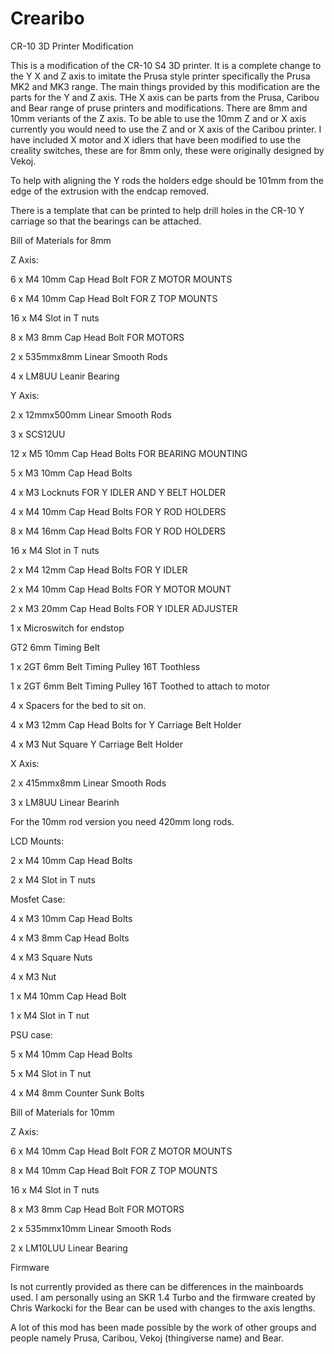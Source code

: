 # Crearibo

CR-10 3D Printer Modification

This is a modification of the CR-10 S4 3D printer. It is a complete change to the Y X and Z axis to imitate the Prusa style printer specifically the Prusa MK2 and MK3 range. The main things provided by this modification are the parts for the Y and Z axis. THe X axis can be parts from the Prusa, Caribou and Bear range of pruse printers and modifications. There are 8mm and 10mm veriants of the Z axis. To be able to use the 10mm Z and or X axis currently you would need to use the Z and or X axis of the Caribou printer. I have included X motor and X idlers that have been modified to use the creality switches, these are for 8mm only, these were originally designed by Vekoj. 

To help with aligning the Y rods the holders edge should be 101mm from the edge of the extrusion with the endcap removed.

There is a template that can be printed to help drill holes in the CR-10 Y carriage so that the bearings can be attached.

Bill of Materials for 8mm


Z Axis:

6 x M4 10mm Cap Head Bolt FOR Z MOTOR MOUNTS

6 x M4 10mm Cap Head Bolt FOR Z TOP MOUNTS

16 x M4 Slot in T nuts

8 x M3 8mm Cap Head Bolt FOR MOTORS

2 x 535mmx8mm Linear Smooth Rods

4 x LM8UU Leanir Bearing


Y Axis:

2 x 12mmx500mm Linear Smooth Rods

3 x SCS12UU

12 x M5 10mm Cap Head Bolts FOR BEARING MOUNTING

5 x M3 10mm Cap Head Bolts

4 x M3 Locknuts FOR Y IDLER AND Y BELT HOLDER

4 x M4 10mm Cap Head Bolts FOR Y ROD HOLDERS

8 x M4 16mm Cap Head Bolts FOR Y ROD HOLDERS

16 x M4 Slot in T nuts

2 x M4 12mm Cap Head Bolts FOR Y IDLER

2 x M4 10mm Cap Head Bolts FOR Y MOTOR MOUNT

2 x M3 20mm Cap Head Bolts FOR Y IDLER ADJUSTER

1 x Microswitch for endstop

GT2 6mm Timing Belt

1 x 2GT 6mm Belt Timing Pulley 16T Toothless

1 x 2GT 6mm Belt Timing Pulley 16T Toothed to attach to motor

4 x Spacers for the bed to sit on.

4 x M3 12mm Cap Head Bolts for Y Carriage Belt Holder

4 x M3 Nut Square Y Carriage Belt Holder



X Axis:

2 x 415mmx8mm Linear Smooth Rods

3 x LM8UU Linear Bearinh

For the 10mm rod version you need 420mm long rods.


LCD Mounts:

2 x M4 10mm Cap Head Bolts

2 x M4 Slot in T nuts

Mosfet Case:

4 x M3 10mm Cap Head Bolts

4 x M3 8mm Cap Head Bolts

4 x M3 Square Nuts

4 x M3 Nut

1 x M4 10mm Cap Head Bolt

1 x M4 Slot in T nut


PSU case:

5 x M4 10mm Cap Head Bolts

5 x M4 Slot in T nut

4 x M4 8mm Counter Sunk Bolts


Bill of Materials for 10mm


Z Axis:

6 x M4 10mm Cap Head Bolt FOR Z MOTOR MOUNTS

8 x M4 10mm Cap Head Bolt FOR Z TOP MOUNTS

16 x M4 Slot in T nuts

8 x M3 8mm Cap Head Bolt FOR MOTORS

2 x 535mmx10mm Linear Smooth Rods

2 x LM10LUU Linear Bearing


Firmware

Is not currently provided as there can be differences in the mainboards used. I am personally using an SKR 1.4 Turbo and the firmware created by Chris Warkocki for the Bear can be used with changes to the axis lengths.

A lot of this mod has been made possible by the work of other groups and people namely Prusa, Caribou, Vekoj (thingiverse name) and Bear.
